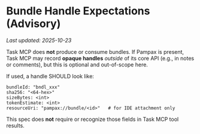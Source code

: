 # Bundle Handle Expectations (Advisory)

_Last updated: 2025-10-23_

Task MCP does **not** produce or consume bundles. If Pampax is present, Task MCP may record **opaque handles** *outside* of its core API (e.g., in notes or comments), but this is optional and out-of-scope here.

If used, a handle SHOULD look like:
```
bundleId: "bndl_xxx"
sha256: "<64-hex>"
sizeBytes: <int>
tokenEstimate: <int>
resourceUri: "pampax://bundle/<id>"   # for IDE attachment only
```
This spec does **not** require or recognize those fields in Task MCP tool results.
